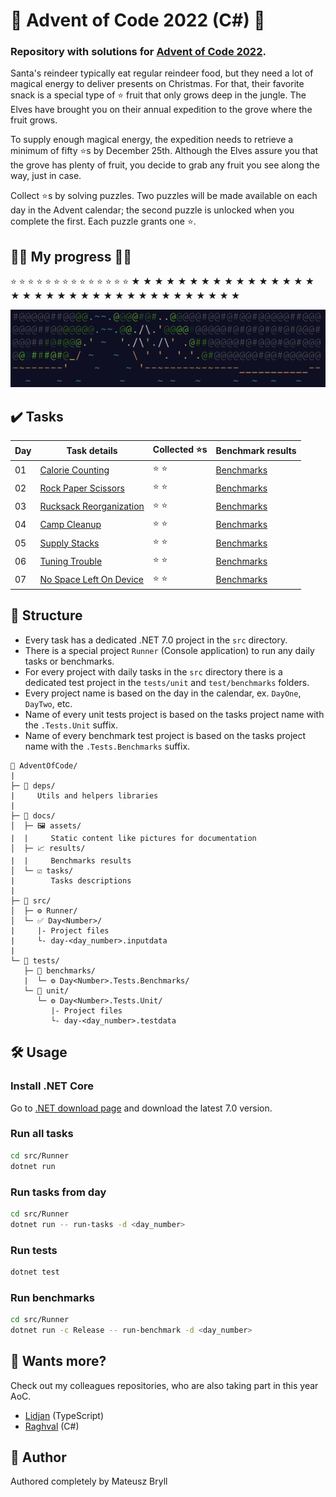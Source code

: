 # 🎄 Advent of Code 2022 (C#) 🎅
### Repository with solutions for [Advent of Code 2022](https://adventofcode.com/2022).

Santa's reindeer typically eat regular reindeer food, but they need a lot of magical energy to deliver presents on Christmas. For that, their favorite snack is a special type of ⭐ fruit that only grows deep in the jungle. The Elves have brought you on their annual expedition to the grove where the fruit grows.

To supply enough magical energy, the expedition needs to retrieve a minimum of fifty ⭐s by December 25th. Although the Elves assure you that the grove has plenty of fruit, you decide to grab any fruit you see along the way, just in case.

Collect ⭐s by solving puzzles. Two puzzles will be made available on each day in the Advent calendar; the second puzzle is unlocked when you complete the first. Each puzzle grants one ⭐.


## 🦌🦌 My progress 🦌🦌
⭐ ⭐ ⭐ ⭐ ⭐ ⭐ ⭐ ⭐ ⭐ ⭐ ⭐ ⭐ ⭐ ⭐ ★ ★ ★ ★ ★ ★ ★ ★ ★ ★ ★ ★ ★ ★ ★ ★ ★ ★ ★ ★ ★ ★ ★ ★ ★ ★ ★ ★ ★ ★ ★ ★ ★ ★ ★ ★

![Calendar](./docs/assets/calendar.png)

## ✔️ Tasks
| Day | Task details                                        | Collected ⭐s | Benchmark results                        |
|-----|-----------------------------------------------------|--------------|------------------------------------------|
| 01  | [Calorie Counting](./docs/tasks/DayOne.md)          | ⭐ ⭐          | [Benchmarks](./docs/results/DayOne.md)   |
| 02  | [Rock Paper Scissors](./docs/tasks/DayTwo.md)       | ⭐ ⭐          | [Benchmarks](./docs/results/DayTwo.md)   |
| 03  | [Rucksack Reorganization](./docs/tasks/DayThree.md) | ⭐ ⭐          | [Benchmarks](./docs/results/DayThree.md) |
| 04  | [Camp Cleanup](./docs/tasks/DayFour.md)             | ⭐ ⭐          | [Benchmarks](./docs/results/DayFour.md)  |
| 05  | [Supply Stacks](./docs/tasks/DayFive.md)            | ⭐ ⭐          | [Benchmarks](./docs/results/DayFive.md)  |
| 06  | [Tuning Trouble](./docs/tasks/DaySix.md)            | ⭐ ⭐          | [Benchmarks](./docs/results/DaySix.md)   |
| 07  | [No Space Left On Device](./docs/tasks/DaySeven.md) | ⭐ ⭐          | [Benchmarks](./docs/results/DaySeven.md) |

## 📂 Structure
* Every task has a dedicated .NET 7.0 project in the `src` directory.
* There is a special project `Runner` (Console application) to run any daily tasks or benchmarks.
* For every project with daily tasks in the `src` directory there is a dedicated test project in the `tests/unit` and `test/benchmarks` folders.
* Every project name is based on the day in the calendar, ex. `DayOne`, `DayTwo`, etc.
* Name of every unit tests project is based on the tasks project name with the `.Tests.Unit` suffix.
* Name of every benchmark test project is based on the tasks project name with the `.Tests.Benchmarks` suffix.

```text
📂 AdventOfCode/
|
├─ 📕 deps/
|     Utils and helpers libraries
|
├─ 📓 docs/
│  ├─ 🖼️ assets/
|  |     Static content like pictures for documentation
│  ├─ 📈 results/
|  |     Benchmarks results
│  └─ ☑️ tasks/
|        Tasks descriptions
|
├─ 📘 src/
│  ├─ ⚙️ Runner/
│  └─ ✅ Day<Number>/
|     |- Project files
|     └- day-<day_number>.inputdata
|
└─ 📗 tests/
   ├─ 🚀 benchmarks/
   |  └─ ⚙️ Day<Number>.Tests.Benchmarks/
   └─ 🧪 unit/
      └─ ⚙️ Day<Number>.Tests.Unit/
         |- Project files
         └- day-<day_number>.testdata
```

## 🛠 Usage
### Install .NET Core
Go to [.NET download page](https://dot.net) and download the latest 7.0 version.

### Run all tasks
```bash
cd src/Runner
dotnet run
```

### Run tasks from day
```bash
cd src/Runner
dotnet run -- run-tasks -d <day_number>
```

### Run tests
```bash
dotnet test
```

### Run benchmarks
```bash
cd src/Runner
dotnet run -c Release -- run-benchmark -d <day_number>
```

## 📜 Wants more?
Check out my colleagues repositories, who are also taking part in this year AoC.
- [Lidjan](https://github.com/minidmnv/aoc2022) (TypeScript)
- [Raghval](https://gitlab.com/arturmlody/adventofcode) (C#)

## 🧙 Author
Authored completely by Mateusz Bryll